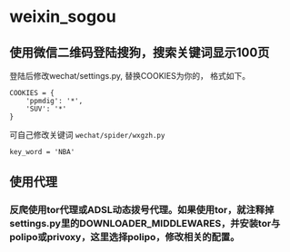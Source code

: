# weixin_sogou
## 使用微信二维码登陆搜狗，搜索关键词显示100页

登陆后修改wechat/settings.py, 替换COOKIES为你的， 格式如下。

```
COOKIES = {
    'ppmdig': '*',
    'SUV': '*'
}
```
可自己修改关键词
`wechat/spider/wxgzh.py`

```
key_word = 'NBA'
```

## 使用代理
### 反爬使用tor代理或ADSL动态拨号代理。如果使用tor，就注释掉settings.py里的DOWNLOADER_MIDDLEWARES，并安装tor与polipo或privoxy，这里选择polipo，修改相关的配置。
